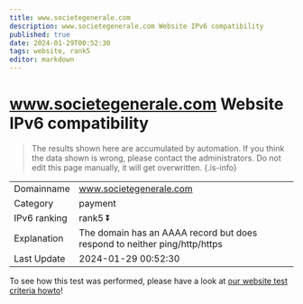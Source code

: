 ```yaml
---
title: www.societegenerale.com
description: www.societegenerale.com Website IPv6 compatibility
published: true
date: 2024-01-29T00:52:30
tags: website, rank5
editor: markdown
---
```


# www.societegenerale.com Website IPv6 compatibility

> The results shown here are accumulated by automation. If you think the data shown is wrong, please contact the administrators. 
> Do not edit this page manually, it will get overwritten.
{.is-info}


|   |   |
| - | - |
| Domainname | www.societegenerale.com
| Category | payment |
| IPv6 ranking | rank5 :arrow_double_down: |
| Explanation | The domain has an AAAA record but does respond to neither ping/http/https |
| Last Update | 2024-01-29 00:52:30 |

To see how this test was performed, please have a look at [our website test criteria howto](/howto/testcriteria/website)!

